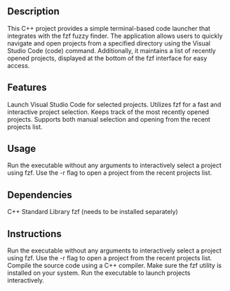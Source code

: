 ## Description

This C++ project provides a simple terminal-based code launcher that integrates with the fzf fuzzy finder. The application allows users to quickly navigate and open projects from a specified directory using the Visual Studio Code (code) command. Additionally, it maintains a list of recently opened projects, displayed at the bottom of the fzf interface for easy access.

## Features

Launch Visual Studio Code for selected projects.
Utilizes fzf for a fast and interactive project selection.
Keeps track of the most recently opened projects.
Supports both manual selection and opening from the recent projects list.

## Usage

Run the executable without any arguments to interactively select a project using fzf.
Use the -r flag to open a project from the recent projects list.

## Dependencies

C++ Standard Library
fzf (needs to be installed separately)

## Instructions

Run the executable without any arguments to interactively select a project using fzf.
Use the -r flag to open a project from the recent projects list.
Compile the source code using a C++ compiler.
Make sure the fzf utility is installed on your system.
Run the executable to launch projects interactively.

